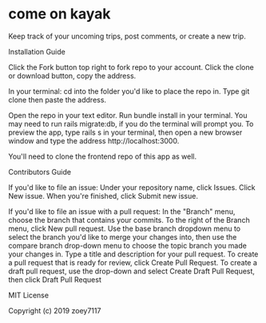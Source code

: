 # come on kayak 

Keep track of your uncoming trips, post comments, or create a new trip.  


Installation Guide 

Click the Fork button top right to fork repo to your account. Click the clone or download button, copy the address.

In your terminal: cd into the folder you'd like to place the repo in. Type git clone then paste the address.

Open the repo in your text editor. Run bundle install in your terminal. You may need to run rails migrate:db, if you do the terminal will prompt you. To preview the app, type rails s in your terminal, then open a new browser window and type the address http://localhost:3000.

You'll need to clone the frontend repo of this app as well.

Contributors Guide

If you'd like to file an issue: Under your repository name, click Issues. Click New issue. When you're finished, click Submit new issue.

If you'd like to file an issue with a pull request: In the "Branch" menu, choose the branch that contains your commits. To the right of the Branch menu, click New pull request. Use the base branch dropdown menu to select the branch you'd like to merge your changes into, then use the compare branch drop-down menu to choose the topic branch you made your changes in. Type a title and description for your pull request. To create a pull request that is ready for review, click Create Pull Request. To create a draft pull request, use the drop-down and select Create Draft Pull Request, then click Draft Pull Request

MIT License

Copyright (c) 2019 zoey7117



